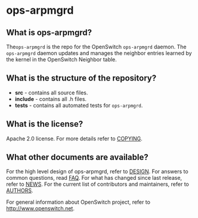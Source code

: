ops-arpmgrd
===========
What is ops-arpmgrd?
--------------------
The`ops-arpmgrd` is the repo for the OpenSwitch `ops-arpmgrd` daemon. The `ops-arpmgrd` daemon updates and manages the neighbor entries learned by the kernel in the OpenSwitch Neighbor table.

What is the structure of the repository?
----------------------------------------
* **src** - contains all source files.
* **include** - contains all .h files.
* **tests** - contains all automated tests for `ops-arpmgrd`.

What is the license?
--------------------
Apache 2.0 license. For more details refer to [COPYING](https://git.openswitch.net/cgit/openswitch/ops-arpmgrd/tree/COPYING).

What other documents are available?
-----------------------------------
For the high level design of ops-arpmgrd, refer to [DESIGN](https://www.openswitch.net/documents/dev/ops-arpmgrd/DESIGN).
For answers to common questions, read [FAQ](https://git.openswitch.net/cgit/openswitch/ops-arpmgrd/tree/FAQ.md).
For what has changed since last release, refer to [NEWS](https://git.openswitch.net/cgit/openswitch/ops-arpmgrd/tree/NEWS).
For the current list of contributors and maintainers, refer to [AUTHORS](https://git.openswitch.net/cgit/openswitch/ops-arpmgrd/tree/AUTHORS.md).

For general information about OpenSwitch project, refer to http://www.openswitch.net.
